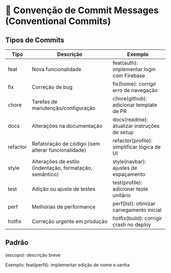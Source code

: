 # 📝 Convenção de Commit Messages (Conventional Commits)

## Tipos de Commits

| Tipo       | Descrição                                                 | Exemplo                                       |
|------------|-----------------------------------------------------------|-----------------------------------------------|
| feat       | Nova funcionalidade                                        | feat(auth): implementar login com Firebase   |
| fix        | Correção de bug                                            | fix(home): corrigir erro de navegação        |
| chore      | Tarefas de manutenção/configuração                         | chore(github): adicionar template de PR      |
| docs       | Alterações na documentação                                 | docs(readme): atualizar instruções de setup  |
| refactor   | Refatoração de código (sem alterar funcionalidade)         | refactor(profile): simplificar lógica de UI  |
| style      | Alterações de estilo (indentação, formatação, semântico)   | style(navbar): ajustes de espaçamento        |
| test       | Adição ou ajuste de testes                                 | test(profile): adicionar teste unitário      |
| perf       | Melhorias de performance                                   | perf(list): otimizar carregamento inicial    |
| hotfix     | Correção urgente em produção                               | hotfix(build): corrigir crash no deploy      |

## Padrão
<tipo>(escopo): descrição breve

Exemplo:
feat(perfil): implementar edição de nome e senha
```
```